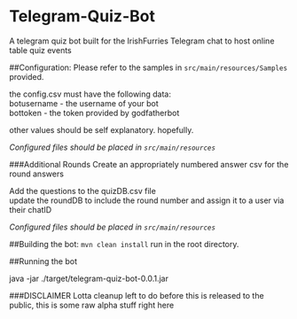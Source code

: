 # Telegram-Quiz-Bot
A telegram quiz bot built for the IrishFurries Telegram chat to host online table quiz events

##Configuration:
Please refer to the samples in `src/main/resources/Samples` provided.

 the config.csv must have the following data:  
 botusername - the username of your bot  
 bottoken - the token provided by godfatherbot
 
 other values should be self explanatory. hopefully.

*Configured files should be placed in `src/main/resources`*

###Additional Rounds
Create an appropriately numbered answer csv for the round answers
    
Add the questions to the quizDB.csv file  
update the roundDB to include the round number and assign it to a user via their chatID  

    
*Configured files should be placed in `src/main/resources`*

##Building the bot:
`mvn clean install` run in the root directory.

##Running the bot

java -jar ./target/telegram-quiz-bot-0.0.1.jar

###DISCLAIMER
    Lotta cleanup left to do before this is released to the public, this is some raw alpha stuff right here